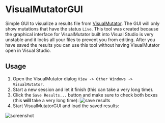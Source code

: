 # VisualMutatorGUI

Simple GUI to visualize a results file from [VisualMutator](https://github.com/pavzaj/visualmutator/releases). The GUI will only show mutations that have the status `Live`. This tool was created because the graphical interface for VisualMutator built into Visual Studio is very unstable and it locks all your files to prevent you from editing. After you have saved the results you can use this tool without having VisualMutator open in Visual Studio.

## Usage

1. Open the VisualMutator dialog `View -> Other Windows -> VisualMutator`.
2. Start a new session and let it finish (this can take a very long time).
3. Click the `Save Results...` button and make sure to check both boxes (this **will** take a very long time):
   ![save results](https://i.imgur.com/3Zy2Ucy.png)
4. Start VisualMutatorGUI and load the saved results:

![screenshot](https://i.imgur.com/QL5bbGL.png)
